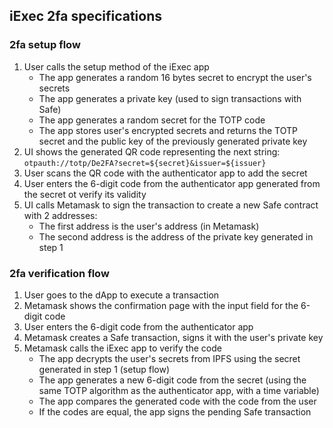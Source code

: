 ## iExec 2fa specifications

### 2fa setup flow

1. User calls the setup method of the iExec app
   - The app generates a random 16 bytes secret to encrypt the user's secrets
   - The app generates a private key (used to sign transactions with Safe)
   - The app generates a random secret for the TOTP code
   - The app stores user's encrypted secrets and returns the TOTP secret and the public key of the previously generated private key
2. UI shows the generated QR code representing the next string: `otpauth://totp/De2FA?secret=${secret}&issuer=${issuer}`
3. User scans the QR code with the authenticator app to add the secret
4. User enters the 6-digit code from the authenticator app generated from the secret ot verify its validity
5. UI calls Metamask to sign the transaction to create a new Safe contract with 2 addresses:
   - The first address is the user's address (in Metamask)
   - The second address is the address of the private key generated in step 1


### 2fa verification flow
1. User goes to the dApp to execute a transaction
2. Metamask shows the confirmation page with the input field for the 6-digit code
3. User enters the 6-digit code from the authenticator app
4. Metamask creates a Safe transaction, signs it with the user's private key
5. Metamask calls the iExec app to verify the code
   - The app decrypts the user's secrets from IPFS using the secret generated in step 1 (setup flow)
   - The app generates a new 6-digit code from the secret (using the same TOTP algorithm as the authenticator app, with a time variable)
   - The app compares the generated code with the code from the user
   - If the codes are equal, the app signs the pending Safe transaction

